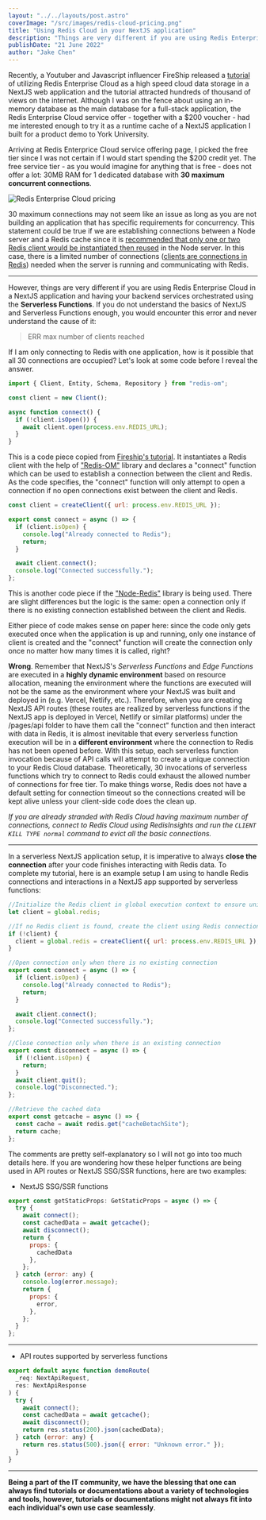 ```yaml
---
layout: "../../layouts/post.astro"
coverImage: "/src/images/redis-cloud-pricing.png"
title: "Using Redis Cloud in your NextJS application"
description: "Things are very different if you are using Redis Enterprise Cloud in a NextJS application and having your backend services orchestrated using the Serverless Functions. If you do not understand the basics of NextJS and Serverless Functions enough, you would encounter this error and never understand the cause of it"
publishDate: "21 June 2022"
author: "Jake Chen"
---
```


Recently, a Youtuber and Javascript influencer FireShip released a [tutorial](https://www.youtube.com/watch?v=DOIWQddRD5M&t=334s&ab_channel=Fireship) of utilizing Redis Enterprise Cloud as a high speed cloud data storage in a NextJS web application and the tutorial attracted hundreds of thousand of views on the internet. Although I was on the fence about using an in-memory database as the main database for a full-stack application, the Redis Enterprise Cloud service offer - together with a $200 voucher - had me interested enough to try it as a runtime cache of a NextJS application I built for a product demo to York University.

Arriving at Redis Enterprice Cloud service offering page, I picked the free tier since I was not certain if I would start spending the $200 credit yet. The free service tier - as you would imagine for anything that is free - does not offer a lot: 30MB RAM for 1 dedicated database with **30 maximum concurrent connections**.

![Redis Enterprise Cloud pricing](https://dev-to-uploads.s3.amazonaws.com/uploads/articles/adqf02q6yhezk66m26l9.PNG "Redis Enterprise Cloud pricing information")

30 maximum connections may not seem like an issue as long as you are not building an application that has specific requirements for concurrency. This statement could be true if we are establishing connections between a Node server and a Redis cache since it is [recommended that only one or two Redis client would be instantiated then reused](https://github.com/redis/node-redis/issues/558) in the Node server. In this case, there is a limited number of connections ([clients are connections in Redis](https://stackoverflow.com/questions/51517578/how-many-total-connection-or-max-connections-are-available-in-redis-server)) needed when the server is running and communicating with Redis.

---

However, things are very different if you are using Redis Enterprise Cloud in a NextJS application and having your backend services orchestrated using the **Serverless Functions**. If you do not understand the basics of NextJS and Serverless Functions enough, you would encounter this error and never understand the cause of it:

> ERR max number of clients reached

If I am only connecting to Redis with one application, how is it possible that all 30 connections are occupied? Let's look at some code before I reveal the answer.

```javascript
import { Client, Entity, Schema, Repository } from "redis-om";

const client = new Client();

async function connect() {
  if (!client.isOpen()) {
    await client.open(process.env.REDIS_URL);
  }
}
```

This is a code piece copied from [Fireship's tutorial](https://fireship.io/lessons/redis-nextjs/). It instantiates a Redis client with the help of ["Redis-OM"](https://www.npmjs.com/package/redis-om) library and declares a "connect" function which can be used to establish a connection between the client and Redis. As the code specifies, the "connect" function will only attempt to open a connection if no open connections exist between the client and Redis.

```javascript
const client = createClient({ url: process.env.REDIS_URL });

export const connect = async () => {
  if (client.isOpen) {
    console.log("Already connected to Redis");
    return;
  }

  await client.connect();
  console.log("Connected successfully.");
};
```

This is another code piece if the ["Node-Redis"](https://www.npmjs.com/package/redis) library is being used. There are slight differences but the logic is the same: open a connection only if there is no existing connection established between the client and Redis.

Either piece of code makes sense on paper here: since the code only gets executed once when the application is up and running, only one instance of client is created and the "connect" function will create the connection only once no matter how many times it is called, right?

**Wrong**. Remember that NextJS's _Serverless Functions_ and _Edge Functions_ are executed in a **highly dynamic environment** based on resource allocation, meaning the environment where the functions are executed will not be the same as the environment where your NextJS was built and deployed in (e.g. Vercel, Netlify, etc.). Therefore, when you are creating NextJS API routes (these routes are realized by serverless functions if the NextJS app is deployed in Vercel, Netlify or similar platforms) under the /pages/api folder to have them call the "connect" function and then interact with data in Redis, it is almost inevitable that every serverless function execution will be in a **different environment** where the connection to Redis has not been opened before. With this setup, each serverless function invocation because of API calls will attempt to create a unique connection to your Redis Cloud database. Theoretically, 30 invocations of serverless functions which try to connect to Redis could exhaust the allowed number of connections for free tier. To make things worse, Redis does not have a default setting for connection timeout so the connections created will be kept alive unless your client-side code does the clean up.

_If you are already stranded with Redis Cloud having maximum number of connections, connect to Redis Cloud using RedisInsights and run the `CLIENT KILL TYPE normal` command to evict all the basic connections._

---

In a serverless NextJS application setup, it is imperative to always **close the connection** after your code finishes interacting with Redis data. To complete my tutorial, here is an example setup I am using to handle Redis connections and interactions in a NextJS app supported by serverless functions:

```javascript
//Initialize the Redis client in global execution context to ensure uniqueness of the client
let client = global.redis;

//If no Redis client is found, create the client using Redis connection string
if (!client) {
  client = global.redis = createClient({ url: process.env.REDIS_URL });
}

//Open connection only when there is no existing connection
export const connect = async () => {
  if (client.isOpen) {
    console.log("Already connected to Redis");
    return;
  }

  await client.connect();
  console.log("Connected successfully.");
};

//Close connection only when there is an existing connection
export const disconnect = async () => {
  if (!client.isOpen) {
    return;
  }
  await client.quit();
  console.log("Disconnected.");
};

//Retrieve the cached data
export const getcache = async () => {
  const cache = await redis.get("cacheBetachSite");
  return cache;
};
```

The comments are pretty self-explanatory so I will not go into too much details here. If you are wondering how these helper functions are being used in API routes or NextJS SSG/SSR functions, here are two examples:

- NextJS SSG/SSR functions

```javascript
export const getStaticProps: GetStaticProps = async () => {
  try {
    await connect();
    const cachedData = await getcache();
    await disconnect();
    return {
      props: {
        cachedData
      },
    };
  } catch (error: any) {
    console.log(error.message);
    return {
      props: {
        error,
      },
    };
  }
};
```

---

- API routes supported by serverless functions

```javascript
export default async function demoRoute(
  _req: NextApiRequest,
  res: NextApiResponse
) {
  try {
    await connect();
    const cachedData = await getcache();
    await disconnect();
    return res.status(200).json(cachedData);
  } catch (error: any) {
    return res.status(500).json({ error: "Unknown error." });
  }
}
```

---

**Being a part of the IT community, we have the blessing that one can always find tutorials or documentations about a variety of technologies and tools, however, tutorials or documentations might not always fit into each individual's own use case seamlessly**.
